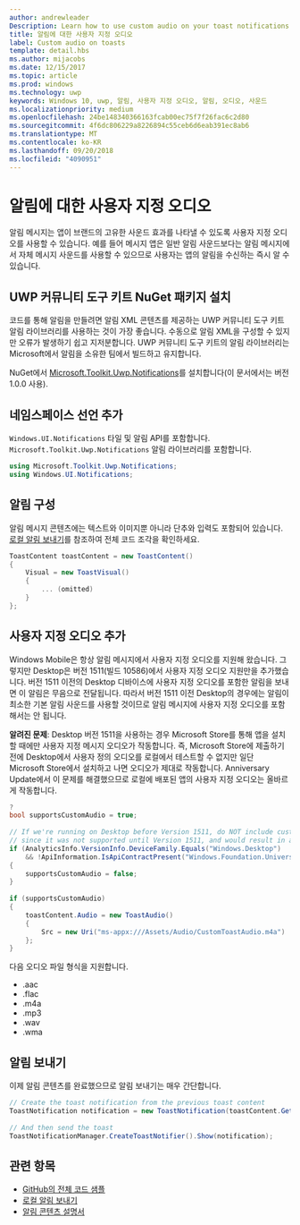 ```yaml
---
author: andrewleader
Description: Learn how to use custom audio on your toast notifications.
title: 알림에 대한 사용자 지정 오디오
label: Custom audio on toasts
template: detail.hbs
ms.author: mijacobs
ms.date: 12/15/2017
ms.topic: article
ms.prod: windows
ms.technology: uwp
keywords: Windows 10, uwp, 알림, 사용자 지정 오디오, 알림, 오디오, 사운드
ms.localizationpriority: medium
ms.openlocfilehash: 24be148340366163fcab00ec75f7f26fac6c2d80
ms.sourcegitcommit: 4f6dc806229a8226894c55ceb6d6eab391ec8ab6
ms.translationtype: MT
ms.contentlocale: ko-KR
ms.lasthandoff: 09/20/2018
ms.locfileid: "4090951"
---
```

# <a name="custom-audio-on-toasts"></a>알림에 대한 사용자 지정 오디오

알림 메시지는 앱이 브랜드의 고유한 사운드 효과를 나타낼 수 있도록 사용자 지정 오디오를 사용할 수 있습니다. 예를 들어 메시지 앱은 일반 알림 사운드보다는 알림 메시지에서 자체 메시지 사운드를 사용할 수 있으므로 사용자는 앱의 알림을 수신하는 즉시 알 수 있습니다.

## <a name="install-uwp-community-toolkit-nuget-package"></a>UWP 커뮤니티 도구 키트 NuGet 패키지 설치

코드를 통해 알림을 만들려면 알림 XML 콘텐츠를 제공하는 UWP 커뮤니티 도구 키트 알림 라이브러리를 사용하는 것이 가장 좋습니다. 수동으로 알림 XML을 구성할 수 있지만 오류가 발생하기 쉽고 지저분합니다. UWP 커뮤니티 도구 키트의 알림 라이브러리는 Microsoft에서 알림을 소유한 팀에서 빌드하고 유지합니다.

NuGet에서 [Microsoft.Toolkit.Uwp.Notifications](https://www.nuget.org/packages/Microsoft.Toolkit.Uwp.Notifications/)를 설치합니다(이 문서에서는 버전 1.0.0 사용).


## <a name="add-namespace-declarations"></a>네임스페이스 선언 추가

`Windows.UI.Notifications` 타일 및 알림 API를 포함합니다. `Microsoft.Toolkit.Uwp.Notifications` 알림 라이브러리를 포함합니다.

```csharp
using Microsoft.Toolkit.Uwp.Notifications;
using Windows.UI.Notifications;
```


## <a name="construct-the-notification"></a>알림 구성

알림 메시지 콘텐츠에는 텍스트와 이미지뿐 아니라 단추와 입력도 포함되어 있습니다. [로컬 알림 보내기](send-local-toast.md)를 참조하여 전체 코드 조각을 확인하세요.

```csharp
ToastContent toastContent = new ToastContent()
{
    Visual = new ToastVisual()
    {
        ... (omitted)
    }
};
```


## <a name="add-the-custom-audio"></a>사용자 지정 오디오 추가

Windows Mobile은 항상 알림 메시지에서 사용자 지정 오디오를 지원해 왔습니다. 그렇지만 Desktop은 버전 1511(빌드 10586)에서 사용자 지정 오디오 지원만을 추가했습니다. 버전 1511 이전의 Desktop 디바이스에 사용자 지정 오디오를 포함한 알림을 보내면 이 알림은 무음으로 전달됩니다. 따라서 버전 1511 이전 Desktop의 경우에는 알림이 최소한 기본 알림 사운드를 사용할 것이므로 알림 메시지에 사용자 지정 오디오를 포함해서는 안 됩니다.

**알려진 문제**: Desktop 버전 1511을 사용하는 경우 Microsoft Store를 통해 앱을 설치할 때에만 사용자 지정 메시지 오디오가 작동합니다. 즉, Microsoft Store에 제출하기 전에 Desktop에서 사용자 정의 오디오를 로컬에서 테스트할 수 없지만 일단 Microsoft Store에서 설치하고 나면 오디오가 제대로 작동합니다. Anniversary Update에서 이 문제를 해결했으므로 로컬에 배포된 앱의 사용자 지정 오디오는 올바르게 작동합니다.

```csharp
?
bool supportsCustomAudio = true;
 
// If we're running on Desktop before Version 1511, do NOT include custom audio
// since it was not supported until Version 1511, and would result in a silent toast.
if (AnalyticsInfo.VersionInfo.DeviceFamily.Equals("Windows.Desktop")
    && !ApiInformation.IsApiContractPresent("Windows.Foundation.UniversalApiContract", 2))
{
    supportsCustomAudio = false;
}
 
if (supportsCustomAudio)
{
    toastContent.Audio = new ToastAudio()
    {
        Src = new Uri("ms-appx:///Assets/Audio/CustomToastAudio.m4a")
    };
}
```

다음 오디오 파일 형식을 지원합니다.

- .aac
- .flac
- .m4a
- .mp3
- .wav
- .wma


## <a name="send-the-notification"></a>알림 보내기

이제 알림 콘텐츠를 완료했으므로 알림 보내기는 매우 간단합니다.

```csharp
// Create the toast notification from the previous toast content
ToastNotification notification = new ToastNotification(toastContent.GetXml());
             
// And then send the toast
ToastNotificationManager.CreateToastNotifier().Show(notification);
```


## <a name="related-topics"></a>관련 항목

- [GitHub의 전체 코드 샘플](https://github.com/WindowsNotifications/quickstart-toast-with-custom-audio)
- [로컬 알림 보내기](send-local-toast.md)
- [알림 콘텐츠 설명서](adaptive-interactive-toasts.md)